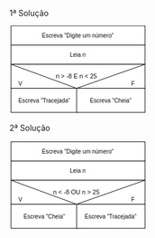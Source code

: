 1ª Solução

![](https://github.com/Yxav/proglogic/blob/apnp/exercicios-4/34/b/34b.png)

2ª Solução

![](https://github.com/Yxav/proglogic/blob/apnp/exercicios-4/34/b/34_2b.png)


